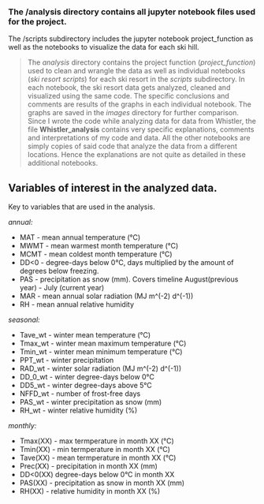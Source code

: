 ### The /analysis directory contains all jupyter notebook files used for the project.

The /scripts subdirectory includes the jupyter notebook project_function as well as the notebooks to visualize the data for each ski hill.

>The *analysis* directory contains the project function (*project_function*) used to clean and wrangle the data as well as 
individual notebooks (*ski resort scripts*) for each ski resort in the *scripts* subdirectory. In each notebook, the ski resort data gets
analyzed, cleaned and visualized using the same code. The specific conclusions and comments are 
results of the graphs in each individual notebook. The graphs are saved in the *images* directory for further comparison.
Since I wrote the code while analyzing data for data from Whistler, the file **Whistler_analysis** contains very specific explanations,
comments and interpretations of my code and data. All the other notebooks are simply copies of said code that analyze the
data from a different locations. Hence the explanations are not quite as detailed in these additional notebooks.

## Variables of interest in the analyzed data.
Key to variables that are used in the analysis.

*annual:*
- MAT - mean annual temperature (°C)
- MWMT - mean warmest month temperature (°C)
- MCMT - mean coldest month temperature (°C)
- DD<0 - degree-days below 0°C, days multiplied by the amount of degrees below freezing.
- PAS - precipitation as snow (mm). Covers timeline August(previous year) - July (current year)
- MAR - mean annual solar radiation (MJ m^(-2) d^(-1))
- RH - mean annual relative humidity

*seasonal:*
- Tave_wt - winter mean temperature (°C)
- Tmax_wt - winter mean maximum temperature (°C)
- Tmin_wt - winter mean minimum temperature (°C)
- PPT_wt - winter precipitation
- RAD_wt - winter solar radiation (MJ m^(-2) d^(-1))
- DD_0_wt - winter degree-days below 0°C
- DD5_wt - winter degree-days above 5°C
- NFFD_wt - number of frost-free days
- PAS_wt - winter precipitation as snow (mm)
- RH_wt - winter relative humidity (%)

*monthly:*
- Tmax(XX) - max termperature in month XX (°C)
- Tmin(XX) - min termperature in month XX (°C)
- Tave(XX) - mean termperature in month XX (°C)
- Prec(XX) - precipitation in month XX (mm)
- DD<0(XX) degree-days below 0°C in month XX
- PAS(XX) - precipitation as snow in month XX (mm)
- RH(XX) - relative humidity in month XX (%)
